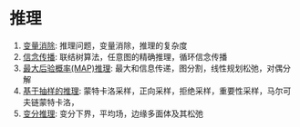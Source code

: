 # 推理

1. [变量消除](variable_elimination.md): 推理问题，变量消除，推理的复杂度
2. [信念传播](belief_propagation.md): 联结树算法，任意图的精确推理，循环信念传播
3. [最大后验概率(MAP)推理](MAP_inference.md): 最大和信息传递，图分割，线性规划松弛，对偶分解
4. [基于抽样的推理](sampling-based_inference.md): 蒙特卡洛采样，正向采样，拒绝采样，重要性采样，马尔可夫链蒙特卡洛，
5. [变分推理](variational_inference.md): 变分下界，平均场，边缘多面体及其松弛
